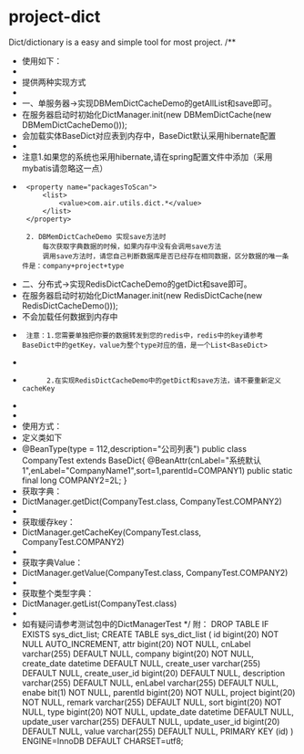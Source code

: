 # project-dict
Dict/dictionary is a easy and simple tool for most project.
/**
 * 使用如下：
 * 
 * 提供两种实现方式
 * 
 * 一、单服务器->实现DBMemDictCacheDemo的getAllList和save即可。
 * 在服务器启动时初始化DictManager.init(new DBMemDictCache(new DBMemDictCacheDemo()));
 * 会加载实体BaseDict对应表到内存中，BaseDict默认采用hibernate配置
 * 
 * 	注意1.如果您的系统也采用hibernate,请在spring配置文件中添加（采用mybatis请忽略这一点）
 *  	<property name="packagesToScan">
            <list>
                <value>com.air.utils.dict.*</value>
            </list>
        </property>
        
        2. DBMemDictCacheDemo 实现save方法时
        	每次获取字典数据的时候，如果内存中没有会调用save方法
        	调用save方法时，请您自己判断数据库是否已经存在相同数据，区分数据的唯一条件是：company+project+type
        	
 * 二、分布式->实现RedisDictCacheDemo的getDict和save即可。
 * 在服务器启动时初始化DictManager.init(new RedisDictCache(new RedisDictCacheDemo()));
 * 不会加载任何数据到内存中
 * 		注意：1.您需要单独把你要的数据转发到您的redis中，redis中的key请参考BaseDict中的getKey，value为整个type对应的值，是一个List<BaseDict>
 * 
 *           2.在实现RedisDictCacheDemo中的getDict和save方法，请不要重新定义cacheKey
 *     
 *  
 *   使用方式：
 *   定义类如下
 *  @BeanType(type = 112,description="公司列表")
	public class CompanyTest extends BaseDict{
		 @BeanAttr(cnLabel="系统默认1",enLabel="CompanyName1",sort=1,parentId=COMPANY1)
		 public static final long COMPANY2=2L;
	 }
 *   获取字典：
 *   DictManager.getDict(CompanyTest.class, CompanyTest.COMPANY2)  
 *         
 *   获取缓存key：
 *   DictManager.getCacheKey(CompanyTest.class, CompanyTest.COMPANY2)  
 *         
 *   获取字典Value：
 *   DictManager.getValue(CompanyTest.class, CompanyTest.COMPANY2)  
 *         
 *   获取整个类型字典：
 *   DictManager.getList(CompanyTest.class)  
 *          
 *    如有疑问请参考测试包中的DictManagerTest
 */
附：
DROP TABLE IF EXISTS sys_dict_list;
CREATE TABLE sys_dict_list (
  id bigint(20) NOT NULL AUTO_INCREMENT,
  attr bigint(20) NOT NULL,
  cnLabel varchar(255) DEFAULT NULL,
  company bigint(20) NOT NULL,
  create_date datetime DEFAULT NULL,
  create_user varchar(255) DEFAULT NULL,
  create_user_id bigint(20) DEFAULT NULL,
  description varchar(255) DEFAULT NULL,
  enLabel varchar(255) DEFAULT NULL,
  enabe bit(1) NOT NULL,
  parentId bigint(20) NOT NULL,
  project bigint(20) NOT NULL,
  remark varchar(255) DEFAULT NULL,
  sort bigint(20) NOT NULL,
  type bigint(20) NOT NULL,
  update_date datetime DEFAULT NULL,
  update_user varchar(255) DEFAULT NULL,
  update_user_id bigint(20) DEFAULT NULL,
  value varchar(255) DEFAULT NULL,
  PRIMARY KEY (id)
) ENGINE=InnoDB DEFAULT CHARSET=utf8;